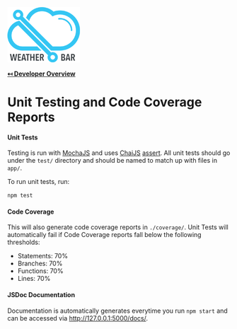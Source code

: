 ![Weather Bar Logo](logo.png "Weather Bar Logo")

**[↤ Developer Overview](../README.md)**

Unit Testing and Code Coverage Reports
===

#### Unit Tests

Testing is run with [MochaJS](https://mochajs.org/) and uses [ChaiJS](http://chaijs.com/) [assert](http://chaijs.com/api/assert/). All unit tests should go under the `test/` directory and should be named to match up with files in `app/`.

To run unit tests, run:

```bash
npm test
```

#### Code Coverage

This will also generate code coverage reports in `./coverage/`.  Unit Tests will automatically fail if Code Coverage reports fall below the following thresholds:

* Statements: 70%
* Branches: 70%
* Functions: 70%
* Lines: 70%

#### JSDoc Documentation

Documentation is automatically generates everytime you run `npm start` and can be accessed via http://127.0.0.1:5000/docs/.
